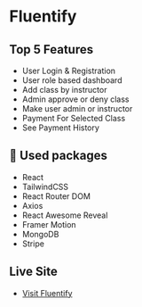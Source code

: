 # Fluentify

## Top 5 Features

- User Login & Registration
- User role based dashboard
- Add class by instructor
- Admin approve or deny class
- Make user admin or instructor
- Payment For Selected Class
- See Payment History

## 🚀 Used packages

- React
- TailwindCSS
- React Router DOM
- Axios
- React Awesome Reveal
- Framer Motion
- MongoDB
- Stripe

## Live Site

- [Visit Fluentify](https://fluentify-4bc36.web.app/)
